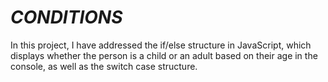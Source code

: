 <h1><i>CONDITIONS</i></h1>
<p>In this project, I have addressed the if/else structure in JavaScript, which displays whether the person is a child or an adult based on their age in the console, as well as the switch case structure.</p>

